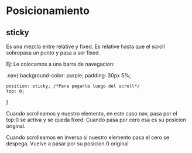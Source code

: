 # Posicionamiento

## sticky 

Es una mezcla entre relative y fixed.
Es relative hasta que el scroll sobrepasa un punto  y pasa a ser fixed.

Ej: Le colocamos a una barra de navegacion:

.nav{
    background-color: purple;
    padding: 30px 5%;

    position: sticky; /*Para pegarlo luego del scroll*/
    top: 0;
}

Cuando scrolleamos y nuestro elemento, en este caso nav, pasa por el top:0 se activa y se queda fixed.
Cuando pasa por cero esa es su posicion original.

Cuando scrolleamos en inversa si nuestro elemento pasa el cero se despega. 
Vuelve a pasar por su posicion 0 original